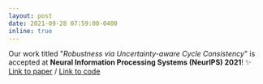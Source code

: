 ```yaml
---
layout: post
date: 2021-09-28 07:59:00-0400
inline: true
---
```


Our work titled "*Robustness via Uncertainty-aware Cycle Consistency*" is accepted at **Neural Information Processing Systems (NeurIPS) 2021**! :sparkles:
<br>
[Link to paper](https://papers.nips.cc/paper/2021/file/ede7e2b6d13a41ddf9f4bdef84fdc737-Paper.pdf) / [Link to code](https://github.com/ExplainableML/UncertaintyAwareCycleConsistency)